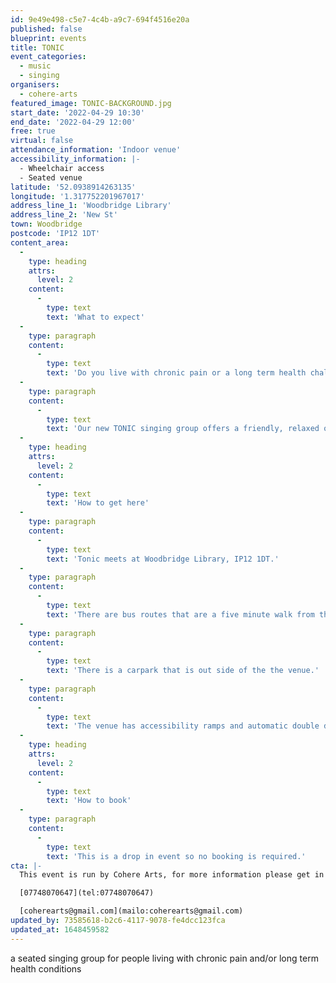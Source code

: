```yaml
---
id: 9e49e498-c5e7-4c4b-a9c7-694f4516e20a
published: false
blueprint: events
title: TONIC
event_categories:
  - music
  - singing
organisers:
  - cohere-arts
featured_image: TONIC-BACKGROUND.jpg
start_date: '2022-04-29 10:30'
end_date: '2022-04-29 12:00'
free: true
virtual: false
attendance_information: 'Indoor venue'
accessibility_information: |-
  - Wheelchair access
  - Seated venue
latitude: '52.0938914263135'
longitude: '1.317752201967017'
address_line_1: 'Woodbridge Library'
address_line_2: 'New St'
town: Woodbridge
postcode: 'IP12 1DT'
content_area:
  -
    type: heading
    attrs:
      level: 2
    content:
      -
        type: text
        text: 'What to expect'
  -
    type: paragraph
    content:
      -
        type: text
        text: 'Do you live with chronic pain or a long term health challenge? Could singing help? There is growing evidence that regular singing can help address a number of physical and mental health challenges from anxiety and depression to neurological disorders.'
  -
    type: paragraph
    content:
      -
        type: text
        text: 'Our new TONIC singing group offers a friendly, relaxed opportunity to sing uplifting songs in the company of other people who are experiencing similar challenges. Join us for an hour of singing followed by 30 minutes of social time, with a free tea or coffee included.'
  -
    type: heading
    attrs:
      level: 2
    content:
      -
        type: text
        text: 'How to get here'
  -
    type: paragraph
    content:
      -
        type: text
        text: 'Tonic meets at Woodbridge Library, IP12 1DT.'
  -
    type: paragraph
    content:
      -
        type: text
        text: 'There are bus routes that are a five minute walk from the venue.'
  -
    type: paragraph
    content:
      -
        type: text
        text: 'There is a carpark that is out side of the the venue.'
  -
    type: paragraph
    content:
      -
        type: text
        text: 'The venue has accessibility ramps and automatic double doors for those that have extra accessibility needs. '
  -
    type: heading
    attrs:
      level: 2
    content:
      -
        type: text
        text: 'How to book'
  -
    type: paragraph
    content:
      -
        type: text
        text: 'This is a drop in event so no booking is required.'
cta: |-
  This event is run by Cohere Arts, for more information please get in touch via:

  [07748070647](tel:07748070647)

  [coherearts@gmail.com](mailo:coherearts@gmail.com)
updated_by: 73585618-b2c6-4117-9078-fe4dcc123fca
updated_at: 1648459582
---
```

a seated singing group for people living with chronic pain and/or long term health conditions